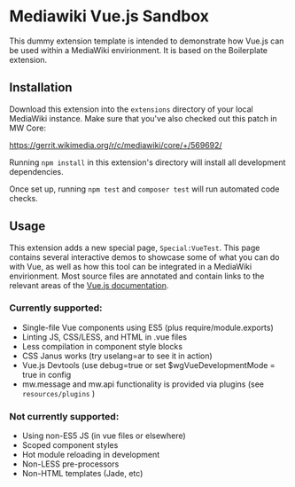 # Mediawiki Vue.js Sandbox

This dummy extension template is intended to demonstrate how Vue.js can be
used within a MediaWiki envirionment. It is based on the Boilerplate
extension.

## Installation

Download this extension into the `extensions` directory of your local
MediaWiki instance. Make sure that you've also checked out this patch in MW
Core:

https://gerrit.wikimedia.org/r/c/mediawiki/core/+/569692/

Running `npm install` in this extension's directory will install all
development dependencies.

Once set up, running `npm test` and `composer test` will run automated code checks.

## Usage

This extension adds a new special page, `Special:VueTest`. This page contains
several interactive demos to showcase some of what you can do with Vue, as well as
how this tool can be integrated in a MediaWiki envirionment. Most source
files are annotated and contain links to the relevant areas of the [Vue.js documentation][1].

### Currently supported:

* Single-file Vue components using ES5 (plus require/module.exports)
* Linting JS, CSS/LESS, and HTML in .vue files
* Less compilation in component style blocks
* CSS Janus works (try uselang=ar to see it in action)
* Vue.js Devtools (use debug=true or set $wgVueDevelopmentMode = true in config
* mw.message and mw.api functionality is provided via plugins (see `resources/plugins` )

### Not currently supported:

* Using non-ES5 JS (in vue files or elsewhere)
* Scoped component styles
* Hot module reloading in development
* Non-LESS pre-processors
* Non-HTML templates (Jade, etc)

[1]: https://vuejs.org/v2/guide/

